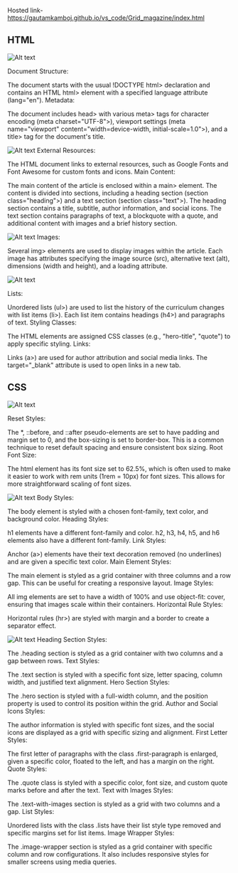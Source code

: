Hosted link-https://gautamkamboj.github.io/vs_code/Grid_magazine/index.html

## HTML

![Alt text](image.png)

Document Structure:

The document starts with the usual !DOCTYPE html> declaration and contains an HTML html> element with a specified language attribute (lang="en").
Metadata:

The document includes head> with various meta> tags for character encoding (meta charset="UTF-8">), viewport settings (meta name="viewport" content="width=device-width, initial-scale=1.0">), and a title> tag for the document's title.

![Alt text](image-1.png)
External Resources:

The HTML document links to external resources, such as Google Fonts and Font Awesome for custom fonts and icons.
Main Content:

The main content of the article is enclosed within a main> element.
The content is divided into sections, including a heading section (section class="heading">) and a text section (section class="text">).
The heading section contains a title, subtitle, author information, and social icons.
The text section contains paragraphs of text, a blockquote with a quote, and additional content with images and a brief history section.

![Alt text](image-2.png)
Images:

Several img> elements are used to display images within the article. Each image has attributes specifying the image source (src), alternative text (alt), dimensions (width and height), and a loading attribute.

![Alt text](image-3.png)

Lists:

Unordered lists (ul>) are used to list the history of the curriculum changes with list items (li>).
Each list item contains headings (h4>) and paragraphs of text.
Styling Classes:

The HTML elements are assigned CSS classes (e.g., "hero-title", "quote") to apply specific styling.
Links:

Links (a>) are used for author attribution and social media links. The target="_blank" attribute is used to open links in a new tab.

## CSS

![Alt text](image-4.png)

Reset Styles:

The *, ::before, and ::after pseudo-elements are set to have padding and margin set to 0, and the box-sizing is set to border-box. This is a common technique to reset default spacing and ensure consistent box sizing.
Root Font Size:

The html element has its font size set to 62.5%, which is often used to make it easier to work with rem units (1rem = 10px) for font sizes. This allows for more straightforward scaling of font sizes.

![Alt text](image-5.png)
Body Styles:

The body element is styled with a chosen font-family, text color, and background color.
Heading Styles:

h1 elements have a different font-family and color.
h2, h3, h4, h5, and h6 elements also have a different font-family.
Link Styles:

Anchor (a>) elements have their text decoration removed (no underlines) and are given a specific text color.
Main Element Styles:

The main element is styled as a grid container with three columns and a row gap. This can be useful for creating a responsive layout.
Image Styles:

All img elements are set to have a width of 100% and use object-fit: cover, ensuring that images scale within their containers.
Horizontal Rule Styles:

Horizontal rules (hr>) are styled with margin and a border to create a separator effect.

![Alt text](image-6.png)
Heading Section Styles:

The .heading section is styled as a grid container with two columns and a gap between rows.
Text Styles:

The .text section is styled with a specific font size, letter spacing, column width, and justified text alignment.
Hero Section Styles:

The .hero section is styled with a full-width column, and the position property is used to control its position within the grid.
Author and Social Icons Styles:

The author information is styled with specific font sizes, and the social icons are displayed as a grid with specific sizing and alignment.
First Letter Styles:

The first letter of paragraphs with the class .first-paragraph is enlarged, given a specific color, floated to the left, and has a margin on the right.
Quote Styles:

The .quote class is styled with a specific color, font size, and custom quote marks before and after the text.
Text with Images Styles:

The .text-with-images section is styled as a grid with two columns and a gap.
List Styles:

Unordered lists with the class .lists have their list style type removed and specific margins set for list items.
Image Wrapper Styles:

The .image-wrapper section is styled as a grid container with specific column and row configurations. It also includes responsive styles for smaller screens using media queries.
